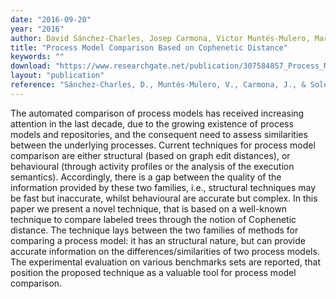 ```yaml
---
date: "2016-09-20"
year: "2016"
author: David Sánchez-Charles, Josep Carmona, Victor Muntés-Mulero, Marc Solé
title: "Process Model Comparison Based on Cophenetic Distance"
keywords: ""
download: "https://www.researchgate.net/publication/307584857_Process_Model_Comparison_Based_on_Cophenetic_Distance"
layout: "publication"
reference: "Sánchez-Charles, D., Muntés-Mulero, V., Carmona, J., & Solé, M. (2016, September). Process model comparison based on cophenetic distance. In International Conference on Business Process Management (pp. 141-158). Springer International Publishing."
---
```


The automated comparison of process models has received increasing attention in the last decade, due to the growing existence of process models and repositories, and the consequent need to assess similarities between the underlying processes. Current techniques for process model comparison are either structural (based on graph edit distances), or behavioural (through activity profiles or the analysis of the execution semantics). Accordingly, there is a gap between the quality of the information provided by these two families, i.e., structural techniques may be fast but inaccurate, whilst behavioural are accurate but complex. In this paper we present a novel technique, that is based on a well-known technique to compare labeled trees through the notion of Cophenetic distance. The technique lays between the two families of methods for comparing a process model: it has an structural nature, but can provide accurate information on the differences/similarities of two process models. The experimental evaluation on various benchmarks sets are reported, that position the proposed technique as a valuable tool for process model comparison.